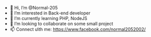 - 👋 Hi, I’m @Normal-205
- 👀 I’m interested in Back-end developer
- 🌱 I’m currently learning PHP, NodeJS
- 💞️ I’m looking to collaborate on some small project
- 📫 Connect ưith me: https://www.facebook.com/normal2052002/
